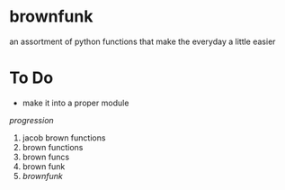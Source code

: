 # brownfunk
an assortment of python functions that make the everyday a little easier

# To Do
* make it into a proper module

*progression*
1. jacob brown functions
2. brown functions
4. brown funcs
5. brown funk
5. *brownfunk*